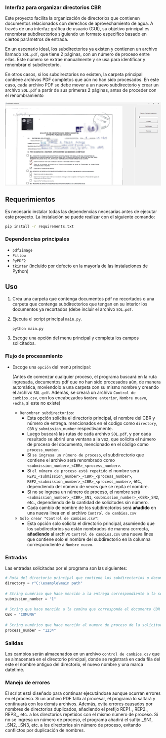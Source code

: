 ### Interfaz para organizar directorios CBR

Este proyecto facilita la organización de directorios que contienen documentos relacionados con derechos de aprovechamiento de agua. A través de una interfaz gráfica de usuario (GUI), su objetivo principal es renombrar subdirectorios siguiendo un formato específico basado en ciertos parámetros de entrada.

En un escenario ideal, los subdirectorios ya existen y contienen un archivo llamado `SOL.pdf`, que tiene 2 páginas, con un número de proceso entre ellas. Este número se extrae manualmente y se usa para identificar y renombrar el subdirectorio.

En otros casos, si los subdirectorios no existen, la carpeta principal contiene archivos PDF completos que aún no han sido procesados. En este caso, cada archivo PDF se debe mover a un nuevo subdirectorio y crear un archivo `SOL.pdf` a partir de sus primeras 2 páginas, antes de proceder con el renombramiento

![Interfaz de usuario](interfaz.jpg)

## Requerimientos

Es necesario instalar todas las dependencias necesarias antes de ejecutar este proyecto. La instalación se puede realizar con el siguiente comando:

```bash
pip install -r requirements.txt
```

### Dependencias principales

- `pdf2image`
- `Pillow`
- `PyPDF2`
- `tkinter` (incluido por defecto en la mayoría de las instalaciones de Python)

## Uso

1. Crea una carpeta que contenga documentos pdf no recortados o una carpeta que contenga subdirectorios que tengan en su interior los documentos ya recortados (debe incluir el archivo `SOL.pdf`.
2. Ejecuta el script principal `main.py`.

   ```python
   python main.py
   ````
3. Escoge una opción del menu principal y completa los campos solicitados.

### Flujo de procesamiento

* Escoge una `opción` del menú principal:

  (Antes de comenzar cualquier proceso, el programa buscará en la ruta ingresada, documentos pdf que no han sido procesados aún, de manera automática, moviendolo a una carpeta con su mismo nombre y creando el archivo `SOL.pdf`. Además, se creará un archivo `Control de cambios.csv`, con los encabezados `Nombre anterior`, `Nombre nuevo`, `Fecha`, si este no existe)

  - `Renombrar subdirectorios`:
    - Esta opción solicita el directorio principal, el nombre del CBR y número de entrega. mencionados en el codigo como `directory`, `CBR` y `submission_number` respectivamente.
    - Luego buscará las rutas de cada archivo `SOL.pdf`, y por cada resultado se abrirá una ventana a la vez, que solicita el número de proceso del documento, mencionado en el código como `process_number`.
    - Si `se ingresa un número de proceso`, el subdirectorio que contiene el archivo será renombrado como `<submission_number>_<CBR>_<process_number>`.
    - Si `el número de proceso está repetido` el nombre será `REP1_<submission_number>_<CBR>_<process_number>`, `REP2_<submission_number>_<CBR>_<process_number>`, etc., dependiendo del número de veces que se repita el nombre.
    - Si no se ingresa un número de proceso, el nombre será `<submission_number>_<CBR>_SN1`, `<submission_number>_<CBR>_SN2`, etc., dependiendo de la cantidad de solicitudes sin número.
    - Cada cambio de nombre de los subdirectorios será **añadido** en una nueva linea en el archivo `Control de cambios.csv`
  - `Solo crear "Control de cambios.csv"`:
    - Esta opción solo solicita el directorio principal, asumiendo que los subdirectorios ya están nombrados de manera correcta, **añadiendo** al archivo `Control de cambios.csv` una nueva linea que contiene solo el nombre del subdirectorio en la columna correspondiente a `Nombre nuevo`.

### Entradas

Las entradas solicitadas por el programa son las siguientes:

`````python
# Ruta del directorio principal que contiene los subdirectorios o documentos
directory = r"C:\example\main path"

# String numérico que hace mención a la entrega correspondiente a la solicitud
submission_number = "1"

# String que hace mención a la comúna que corresponde el documento CBR
CBR = "COMUNA"

# String numérico que hace mención al numero de proceso de la solicitud CBR
process_number = "1234"
`````


### Salidas

Los cambios serán almacenados en un archivo `control de cambios.csv` que se almacenará en el directorio principal, donde se registrará en cada fila del este el nombre antiguo del directorio, el nuevo nombre y una marca datetime.


### Manejo de errores

El script está diseñado para continuar ejecutándose aunque ocurran errores en el proceso. Si un archivo PDF falla al procesar, el programa lo saltará y continuará con los demás archivos. Además, evita errores causados por nombres de directorios duplicados, añadiendo el prefijo REP1_, REP2_, REP3_, etc. a los directorios repetidos con el mismo número de proceso. Si no se ingresa un número de proceso, el programa añadirá el sufijo _SN1, _SN2, _SN3, etc. a los directorios sin número de proceso, evitando conflictos por duplicación de nombres.
